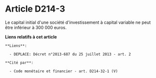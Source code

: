 # Article D214-3

Le capital initial d'une société d'investissement à capital variable ne peut être inférieur à 300 000 euros.

**Liens relatifs à cet article**

	**Liens**:

	  - DEPLACE: Décret n°2013-687 du 25 juillet 2013 - art. 2

	**Cité par**:

	  - Code monétaire et financier - art. D214-32-1 (V)
